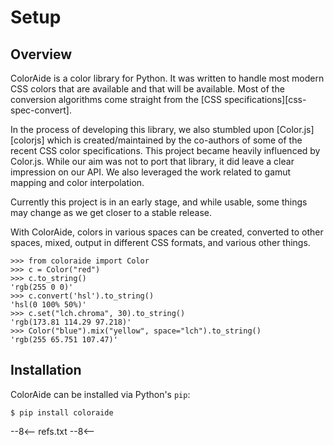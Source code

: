 # Setup

## Overview

ColorAide is a color library for Python. It was written to handle most modern CSS colors that are available and that
will be available. Most of the conversion algorithms come straight from the [CSS specifications][css-spec-convert].

In the process of developing this library, we also stumbled upon [Color.js][colorjs] which is created/maintained by the
co-authors of some of the recent CSS color specifications. This project became heavily influenced by Color.js. While our
aim was not to port that library, it did leave a clear impression on our API. We also leveraged the work related to
gamut mapping and color interpolation.

Currently this project is in an early stage, and while usable, some things may change as we get closer to a stable
release.

With ColorAide, colors in various spaces can be created, converted to other spaces, mixed, output in different CSS
formats, and various other things.

```pycon3
>>> from coloraide import Color
>>> c = Color("red")
>>> c.to_string()
'rgb(255 0 0)'
>>> c.convert('hsl').to_string()
'hsl(0 100% 50%)'
>>> c.set("lch.chroma", 30).to_string()
'rgb(173.81 114.29 97.218)'
>>> Color("blue").mix("yellow", space="lch").to_string()
'rgb(255 65.751 107.47)'
```

## Installation

ColorAide can be installed via Python's `pip`:

```console
$ pip install coloraide
```

--8<--
refs.txt
--8<--
